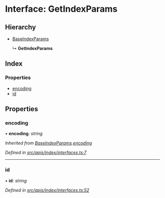 # Interface: GetIndexParams

## Hierarchy

- [BaseIndexParams](index_interfaces.baseindexparams)

  ↳ **GetIndexParams**

## Index

### Properties

- [encoding](index_interfaces.getindexparams#encoding)
- [id](index_interfaces.getindexparams#id)

## Properties

### encoding

• **encoding**: _string_

_Inherited from [BaseIndexParams](index_interfaces.baseindexparams).[encoding](index_interfaces.baseindexparams#encoding)_

_Defined in [src/apis/index/interfaces.ts:7](https://github.com/chain4travel/caminojs/blob/3883166/src/apis/index/interfaces.ts#L7)_

---

### id

• **id**: _string_

_Defined in [src/apis/index/interfaces.ts:52](https://github.com/chain4travel/caminojs/blob/3883166/src/apis/index/interfaces.ts#L52)_
